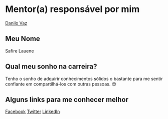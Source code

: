 # Mentor(a) responsável por mim
[Danilo Vaz](/profiles/mentors/profiles/danilo_vaz.md)

## Meu Nome
Safire Lauene

## Qual meu sonho na carreira?
Tenho o sonho de adquirir conhecimentos sólidos o bastante para me sentir confiante em compartilhá-los com outras pessoas. :blush:

## Alguns links para me conhecer melhor
[Facebook](https://www.facebook.com/safire.lauene)
[Twitter](https://twitter.com/Firelauene)
[LinkedIn](https://br.linkedin.com/in/safire-lauene-a54588a0)